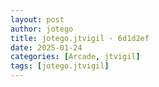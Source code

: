 ```yaml
---
layout: post
author: jotego
title: jotego.jtvigil - 6d1d2ef
date: 2025-01-24
categories: [Arcade, jtvigil]
tags: [jotego.jtvigil]
---
```


